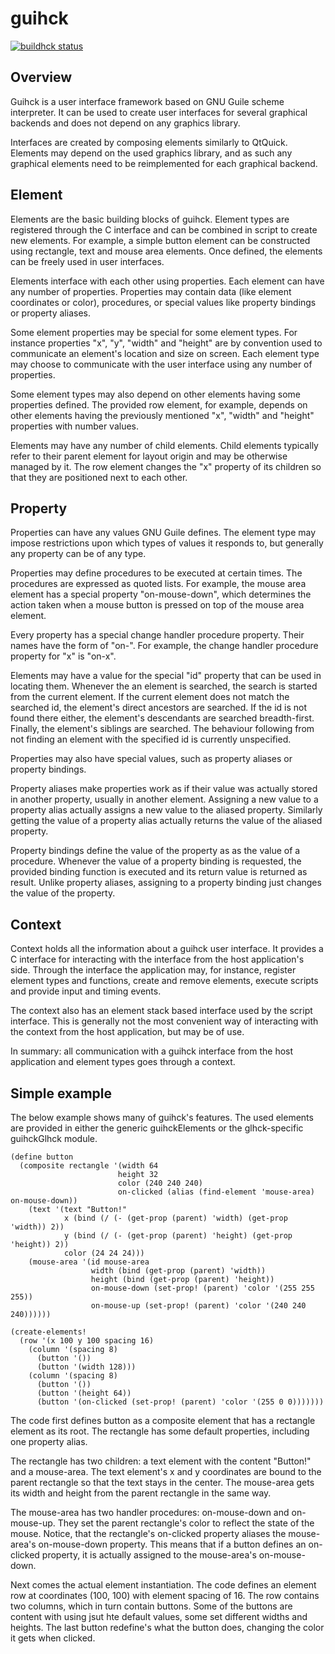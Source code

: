 guihck
======

[![buildhck status](http://cloudef.eu:9001/build/guihck/master/linux%20x86_64/build-status.png)](#)

Overview
--------

Guihck is a user interface framework based on GNU Guile scheme interpreter. 
It can be used to create user interfaces for several graphical backends and 
does not depend on any graphics library.

Interfaces are created by composing elements similarly to QtQuick. 
Elements may depend on the used graphics library, and as such any
graphical elements need to be reimplemented for each graphical backend.


Element
-------

Elements are the basic building blocks of guihck. Element types are registered through
the C interface and can be combined in script to create new elements. For example,
a simple button element can be constructed using rectangle, text and mouse area elements.
Once defined, the elements can be freely used in user interfaces.

Elements interface with each other using properties. Each element can have any number of 
properties. Properties may contain data (like element coordinates or color), procedures,
or special values like property bindings or property aliases.

Some element properties may be special for some element types. For instance properties
"x", "y", "width" and "height" are by convention used to communicate an element's location
and size on screen. Each element type may choose to communicate with the user interface
using any number of properties.

Some element types may also depend on other elements having some properties defined. 
The provided row element, for example, depends on other elements having the previously
mentioned "x", "width" and "height" properties with number values.

Elements may have any number of child elements. Child elements typically refer to their
parent element for layout origin and may be otherwise managed by it. The row element
changes the "x" property of its children so that they are positioned next to each other.

Property
--------

Properties can have any values GNU Guile defines. The element type may impose restrictions
upon which types of values it responds to, but generally any property can be of any type.

Properties may define procedures to be executed at certain times. The procedures are
expressed as quoted lists. For example, the mouse area element has a special property
"on-mouse-down", which determines the action taken when a mouse button is pressed on top
of the mouse area element.

Every property has a special change handler procedure property. Their names have the 
form of "on-<property name>". For example, the change handler procedure property for
"x" is "on-x".

Elements may have a value for the special "id" property that can be used in locating them.
Whenever the an element is searched, the search is started from the current element.
If the current element does not match the searched id, the element's direct ancestors
are searched. If the id is not found there either, the element's descendants are searched
breadth-first. Finally, the element's siblings are searched. The behaviour following from
not finding an element with the specified id is currently unspecified.

Properties may also have special values, such as property aliases or property bindings.

Property aliases make properties work as if their value was actually stored in another 
property, usually in another element. Assigning a new value to a property alias actually
assigns a new value to the aliased property. Similarly getting the value of a property alias
actually returns the value of the aliased property.

Property bindings define the value of the property as as the value of a procedure.
Whenever the value of a property binding is requested, the provided binding function is
executed and its return value is returned as result. Unlike property aliases, assigning
to a property binding just changes the value of the property.

Context
-------

Context holds all the information about a guihck user interface. It provides 
a C interface for interacting with the interface from the host application's side.
Through the interface the application may, for instance, register element types 
and functions, create and remove elements, execute scripts and provide input and 
timing events.

The context also has an element stack based interface used by the script interface.
This is generally not the most convenient way of interacting with the context from
the host application, but may be of use.

In summary: all communication with a guihck interface from the host application 
and element types goes through a context.


Simple example
--------------

The below example shows many of guihck's features. The used elements are provided
in either the generic guihckElements or the glhck-specific guihckGlhck module.


    (define button
      (composite rectangle '(width 64
                            height 32
                            color (240 240 240)
                            on-clicked (alias (find-element 'mouse-area) on-mouse-down))
        (text '(text "Button!" 
                x (bind (/ (- (get-prop (parent) 'width) (get-prop 'width)) 2))
                y (bind (/ (- (get-prop (parent) 'height) (get-prop 'height)) 2)) 
                color (24 24 24)))
        (mouse-area '(id mouse-area
                      width (bind (get-prop (parent) 'width))
                      height (bind (get-prop (parent) 'height))
                      on-mouse-down (set-prop! (parent) 'color '(255 255 255))
                      on-mouse-up (set-prop! (parent) 'color '(240 240 240))))))

    (create-elements!
      (row '(x 100 y 100 spacing 16)
        (column '(spacing 8)
          (button '())
          (button '(width 128)))
        (column '(spacing 8)
          (button '())
          (button '(height 64))
          (button '(on-clicked (set-prop! (parent) 'color '(255 0 0)))))))

The code first defines button as a composite element that has a rectangle element as its root.
The rectangle has some default properties, including one property alias.

The rectangle has two children: a text element with the content "Button!" and a mouse-area. 
The text element's x and y coordinates are bound to the parent rectangle so that the text 
stays in the center. The mouse-area gets its width and height from the parent rectangle in
the same way.

The mouse-area has two handler procedures: on-mouse-down and on-mouse-up. They set the parent 
rectangle's color to reflect the state of the mouse. Notice, that the rectangle's on-clicked
property aliases the mouse-area's on-mouse-down property. This means that if a button
defines an on-clicked property, it is actually assigned to the mouse-area's on-mouse-down.

Next comes the actual element instantiation. The code defines an element row at coordinates
(100, 100) with element spacing of 16. The row contains two columns, which in turn contain
buttons. Some of the buttons are content with using jsut hte default values, some set different 
widths and heights. The last button redefine's what the button does, changing the color
it gets when clicked.
